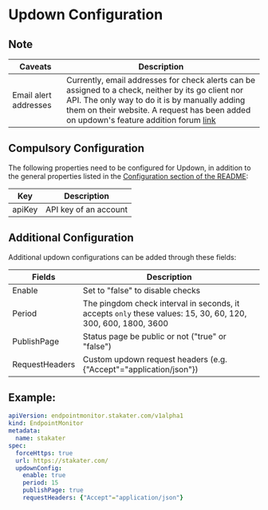 # Updown Configuration

## Note

| Caveats    | Description                                      |
|----------|-----------------------------------------------------|
| Email alert addresses   | Currently, email addresses for check alerts can be assigned to a check, neither by its go client nor API. The only way to do it is by manually adding them on their website. A request has been added on updown's feature addition forum [link](https://updown.uservoice.com/forums/177972-general/suggestions/37334926-crud-for-setting-email-and-phone-alerts-for-a-chec)  |




## Compulsory Configuration

The following properties need to be configured for Updown, in addition to the general properties listed 
in the [Configuration section of the README](../README.md#configuration):


| Key      | Description                                      |
|----------|--------------------------------------------------|
| apiKey   | API key of an account                            |


## Additional Configuration

Additional updown configurations can be added through these fields:

|                        Fields                       |                    Description                   |
|----------------------------------------------------------|--------------------------------------------------|
| Enable  | Set to "false" to disable checks                 |
| Period                       | The pingdom check interval in seconds, it accepts `only` these values: 15, 30, 60, 120, 300, 600, 1800, 3600  |
| PublishPage | Status page be public or not ("true" or "false")|
| RequestHeaders              | Custom updown request headers (e.g. {"Accept"="application/json"}) |


## Example: 

```yaml
apiVersion: endpointmonitor.stakater.com/v1alpha1
kind: EndpointMonitor
metadata:
  name: stakater
spec:
  forceHttps: true
  url: https://stakater.com/
  updownConfig:
    enable: true
    period: 15
    publishPage: true
    requestHeaders: {"Accept"="application/json"}
```
